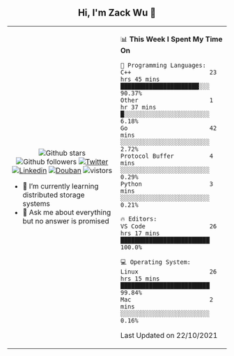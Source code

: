 <h2 align="center"> Hi, I'm Zack Wu 👋 </h2>

<table>
    <tr>
        <td valign="center" width="50%">
            <p align="center">
              <img src="https://img.shields.io/github/stars/izackwu?style=social" alt="Github stars" />
              <img src="https://img.shields.io/github/followers/izackwu?style=social" alt="Github followers" />
              <a href="https://twitter.com/_zackwu"><img src="https://img.shields.io/badge/@__zackwu-1DA1F2?style=flat&logo=Twitter&logoColor=white" alt="Twitter"/></a>
              <a href="https://www.linkedin.com/in/wuzhengke/?locale=en_US"><img src="https://img.shields.io/badge/@wuzhengke-0073b1?style=flat&logo=LinkedIn&logoColor=white" alt="Linkedin" /></a>
              <a href="https://www.douban.com/people/keith1"><img src="https://img.shields.io/badge/@keith1-007722?style=flat&logo=Douban&logoColor=white" alt="Douban" /></a>
              <img src="https://visitor-badge.glitch.me/badge?page_id=keithnull" alt="vistors" />
            </p>
            <ul>
                <li>🌱 I’m currently learning distributed storage systems</li>
                <li>💬 Ask me about everything but no answer is promised</li>
            </ul>
        </td>
       <td valign="top" width="50%">
    
<!--START_SECTION:waka-->
📊 **This Week I Spent My Time On** 

```text
💬 Programming Languages: 
C++                      23 hrs 45 mins      ██████████████████████░░░   90.37% 
Other                    1 hr 37 mins        █░░░░░░░░░░░░░░░░░░░░░░░░   6.18% 
Go                       42 mins             ░░░░░░░░░░░░░░░░░░░░░░░░░   2.72% 
Protocol Buffer          4 mins              ░░░░░░░░░░░░░░░░░░░░░░░░░   0.29% 
Python                   3 mins              ░░░░░░░░░░░░░░░░░░░░░░░░░   0.21%

🔥 Editors: 
VS Code                  26 hrs 17 mins      █████████████████████████   100.0%

💻 Operating System: 
Linux                    26 hrs 15 mins      █████████████████████████   99.84% 
Mac                      2 mins              ░░░░░░░░░░░░░░░░░░░░░░░░░   0.16%

```


 Last Updated on 22/10/2021
<!--END_SECTION:waka-->
</td></tr>
</table>


